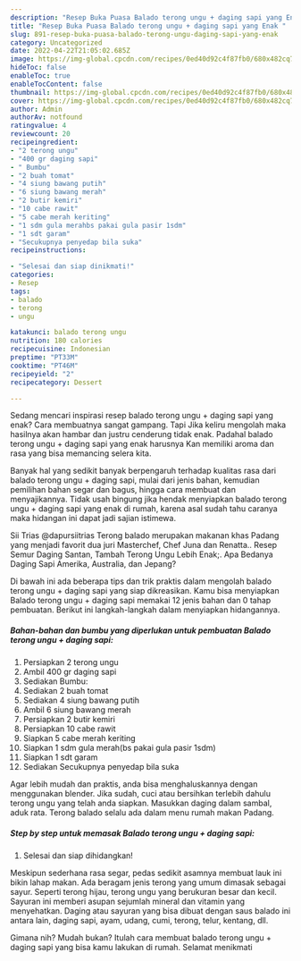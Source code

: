 ```yaml
---
description: "Resep Buka Puasa Balado terong ungu + daging sapi yang Enak "
title: "Resep Buka Puasa Balado terong ungu + daging sapi yang Enak "
slug: 891-resep-buka-puasa-balado-terong-ungu-daging-sapi-yang-enak
category: Uncategorized
date: 2022-04-22T21:05:02.685Z
image: https://img-global.cpcdn.com/recipes/0ed40d92c4f87fb0/680x482cq70/balado-terong-ungu-daging-sapi-foto-resep-utama.jpg
hideToc: false
enableToc: true
enableTocContent: false
thumbnail: https://img-global.cpcdn.com/recipes/0ed40d92c4f87fb0/680x482cq70/balado-terong-ungu-daging-sapi-foto-resep-utama.jpg
cover: https://img-global.cpcdn.com/recipes/0ed40d92c4f87fb0/680x482cq70/balado-terong-ungu-daging-sapi-foto-resep-utama.jpg
author: Admin
authorAv: notfound
ratingvalue: 4
reviewcount: 20
recipeingredient:
- "2 terong ungu"
- "400 gr daging sapi"
- " Bumbu"
- "2 buah tomat"
- "4 siung bawang putih"
- "6 siung bawang merah"
- "2 butir kemiri"
- "10 cabe rawit"
- "5 cabe merah keriting"
- "1 sdm gula merahbs pakai gula pasir 1sdm"
- "1 sdt garam"
- "Secukupnya penyedap bila suka"
recipeinstructions:

- "Selesai dan siap dinikmati!"
categories:
- Resep
tags:
- balado
- terong
- ungu

katakunci: balado terong ungu 
nutrition: 180 calories
recipecuisine: Indonesian
preptime: "PT33M"
cooktime: "PT46M"
recipeyield: "2"
recipecategory: Dessert

---
```



Sedang mencari inspirasi resep balado terong ungu + daging sapi yang enak? Cara membuatnya sangat gampang. Tapi Jika keliru mengolah maka hasilnya akan hambar dan justru cenderung tidak enak. Padahal balado terong ungu + daging sapi yang enak harusnya Kan memiliki aroma dan rasa yang bisa memancing selera kita.


Banyak hal yang sedikit banyak berpengaruh terhadap kualitas rasa dari balado terong ungu + daging sapi, mulai dari jenis bahan, kemudian pemilihan bahan segar dan bagus, hingga cara membuat dan menyajikannya. Tidak usah bingung jika hendak menyiapkan balado terong ungu + daging sapi yang enak di rumah, karena asal sudah tahu caranya maka hidangan ini dapat jadi sajian istimewa.

Sii Trias @dapursiitrias Terong balado merupakan makanan khas Padang yang menjadi favorit dua juri Masterchef, Chef Juna dan Renatta.. Resep Semur Daging Santan, Tambah Terong Ungu Lebih Enak;. Apa Bedanya Daging Sapi Amerika, Australia, dan Jepang?


Di bawah ini ada beberapa tips dan trik praktis dalam mengolah balado terong ungu + daging sapi yang siap dikreasikan. Kamu bisa menyiapkan Balado terong ungu + daging sapi memakai 12 jenis bahan dan 0 tahap pembuatan. Berikut ini langkah-langkah dalam menyiapkan hidangannya.

<!--inarticleads1-->

##### Bahan-bahan dan bumbu yang diperlukan untuk pembuatan Balado terong ungu + daging sapi:

1. Persiapkan 2 terong ungu
1. Ambil 400 gr daging sapi
1. Sediakan  Bumbu:
1. Sediakan 2 buah tomat
1. Sediakan 4 siung bawang putih
1. Ambil 6 siung bawang merah
1. Persiapkan 2 butir kemiri
1. Persiapkan 10 cabe rawit
1. Siapkan 5 cabe merah keriting
1. Siapkan 1 sdm gula merah(bs pakai gula pasir 1sdm)
1. Siapkan 1 sdt garam
1. Sediakan Secukupnya penyedap bila suka


Agar lebih mudah dan praktis, anda bisa menghaluskannya dengan menggunakan blender. Jika sudah, cuci atau bersihkan terlebih dahulu terong ungu yang telah anda siapkan. Masukkan daging dalam sambal, aduk rata. Terong balado selalu ada dalam menu rumah makan Padang. 

<!--inarticleads2-->

##### Step by step untuk memasak Balado terong ungu + daging sapi:


1. Selesai dan siap dihidangkan!

Meskipun sederhana rasa segar, pedas sedikit asamnya membuat lauk ini bikin lahap makan. Ada beragam jenis terong yang umum dimasak sebagai sayur. Seperti terong hijau, terong ungu yang berukuran besar dan kecil. Sayuran ini memberi asupan sejumlah mineral dan vitamin yang menyehatkan. Daging atau sayuran yang bisa dibuat dengan saus balado ini antara lain, daging sapi, ayam, udang, cumi, terong, telur, kentang, dll. 

Gimana nih? Mudah bukan? Itulah cara membuat balado terong ungu + daging sapi yang bisa kamu lakukan di rumah. Selamat menikmati

